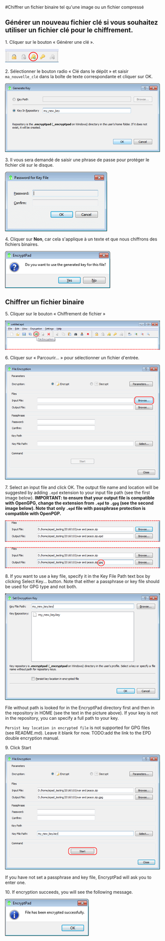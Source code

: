 #Chiffrer un fichier binaire tel qu'une image ou un fichier compressé

## Générer un nouveau fichier clé si vous souhaitez utiliser un fichier clé pour le chiffrement.

1\. Cliquer sur le bouton « Générer une clé ».

![Bouton « Générer une clé »](images/generate_key_tool_button.png) 

2\. Sélectionner le bouton radio « Clé dans le dépôt » et saisir `ma_nouvelle_clé` dans la boîte de texte correspondante et cliquer sur OK.

![Boîte de dialogue « Générer une clé »](images/generate_key_dialog.png)

3\. Il vous sera demandé de saisir une phrase de passe pour protéger le fichier clé sur le disque.

![Phrase de passe du fichier](images/set_passphrase_for_key.png)

4\. Cliquer sur **Non**, car cela s'applique à un texte et que nous chiffrons des fichiers binaires.

![Fenêtre de dialogue d'utilisation d'une nouvelle clé](images/use_new_key_dialog.png)

## Chiffrer un fichier binaire

5\. Cliquer sur le bouton « Chiffrement de fichier »

![Bouton « Chiffrement de fichier »](images/file_encryption_tool_button.png)

6\. Cliquer sur « Parcourir... »  pour sélectionner un fichier d'entrée.

![Sélectionner un fichier d'entrée](images/select_input_file.png) 

7\. Select an input file and click OK. The output file name and location will be suggested by adding `.epd` extension to your input file path (see the first image below). **IMPORTANT: to ensure that your output file is compatible with OpenGPG, change the extension from `.epd` to `.gpg` (see the second image below). Note that only `.epd` file with passphrase protection is compatible with OpenPGP.**

![Suggested output file name](images/input_file_selected.png)

![Renamed to gpg](images/renamed_to_gpg.png)

8\. If you want to use a key file, specify it in the Key File Path text box by clicking Select Key... button. Note that either a passphrase or key file should be used for GPG type and not both.

![Set Key dialogue](images/set_key_dialog.png)

File without path is looked for in the EncryptPad directory first and then in the repository in HOME (see the text in the picture above). If your key is not in the repository, you can specify a full path to your key. 

`Persist key location in encrypted file` is not supported for GPG files (see README.md). Leave it blank for now. TODO:add the link to the EPD double encryption manual.

9\. Click Start

![Start button](images/start_button.png)

If you have not set a passphrase and key file, EncryptPad will ask you to enter one.

10\. If encryption succeeds, you will see the following message.

![Encryption success](images/encryption_success.png)